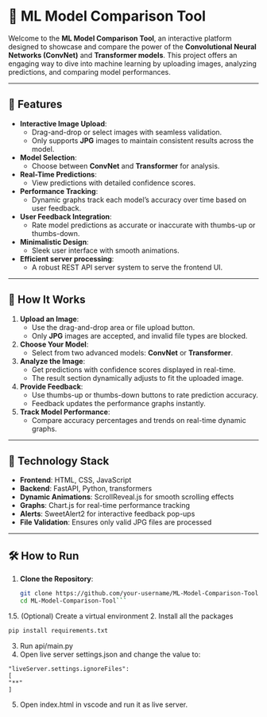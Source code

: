 # 🧠 ML Model Comparison Tool

Welcome to the **ML Model Comparison Tool**, an interactive platform designed to showcase and compare the power of the **Convolutional Neural Networks (ConvNet)** and **Transformer models**. This project offers an engaging way to dive into machine learning by uploading images, analyzing predictions, and comparing model performances.

---

## 🌟 Features

- **Interactive Image Upload**:
   - Drag-and-drop or select images with seamless validation.
   - Only supports **JPG** images to maintain consistent results across the model.
- **Model Selection**:
   - Choose between **ConvNet** and **Transformer** for analysis.
- **Real-Time Predictions**:
   - View predictions with detailed confidence scores.
- **Performance Tracking**:
   - Dynamic graphs track each model’s accuracy over time based on user feedback.
- **User Feedback Integration**:
   - Rate model predictions as accurate or inaccurate with thumbs-up or thumbs-down.
- **Minimalistic Design**:
   - Sleek user interface with smooth animations.
- **Efficient server processing**:
   - A robust REST API server system to serve the frontend UI.
---

## 🚀 How It Works

1. **Upload an Image**:
   - Use the drag-and-drop area or file upload button.
   - Only **JPG** images are accepted, and invalid file types are blocked.
2. **Choose Your Model**:
   - Select from two advanced models: **ConvNet** or **Transformer**.
3. **Analyze the Image**:
   - Get predictions with confidence scores displayed in real-time.
   - The result section dynamically adjusts to fit the uploaded image.
4. **Provide Feedback**:
   - Use thumbs-up or thumbs-down buttons to rate prediction accuracy.
   - Feedback updates the performance graphs instantly.
5. **Track Model Performance**:
   - Compare accuracy percentages and trends on real-time dynamic graphs.

---

## 🔧 Technology Stack

- **Frontend**: HTML, CSS, JavaScript
- **Backend**: FastAPI, Python, transformers
- **Dynamic Animations**: ScrollReveal.js for smooth scrolling effects
- **Graphs**: Chart.js for real-time performance tracking
- **Alerts**: SweetAlert2 for interactive feedback pop-ups
- **File Validation**: Ensures only valid JPG files are processed

---

## 🛠️ How to Run

1. **Clone the Repository**:
   ```bash
   git clone https://github.com/your-username/ML-Model-Comparison-Tool.git
   cd ML-Model-Comparison-Tool```
1.5. (Optional) Create a virtual environment
2. Install all the packages
   ```bash
   pip install requirements.txt
   ```
3. Run api/main.py
4. Open live server settings.json and change the value to:
```
"liveServer.settings.ignoreFiles":
[
"**"
]
```
5. Open index.html in vscode and run it as live server.
